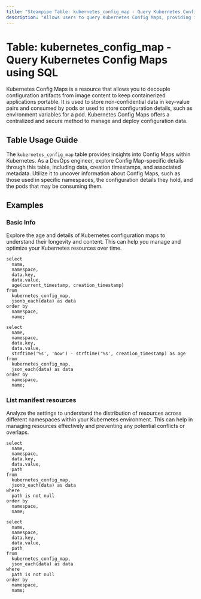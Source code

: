 ```yaml
---
title: "Steampipe Table: kubernetes_config_map - Query Kubernetes Config Maps using SQL"
description: "Allows users to query Kubernetes Config Maps, providing insights into configuration data and application settings within a Kubernetes cluster."
---
```


# Table: kubernetes_config_map - Query Kubernetes Config Maps using SQL

Kubernetes Config Maps is a resource that allows you to decouple configuration artifacts from image content to keep containerized applications portable. It is used to store non-confidential data in key-value pairs and consumed by pods or used to store configuration details, such as environment variables for a pod. Kubernetes Config Maps offers a centralized and secure method to manage and deploy configuration data.

## Table Usage Guide

The `kubernetes_config_map` table provides insights into Config Maps within Kubernetes. As a DevOps engineer, explore Config Map-specific details through this table, including data, creation timestamps, and associated metadata. Utilize it to uncover information about Config Maps, such as those used in specific namespaces, the configuration details they hold, and the pods that may be consuming them.

## Examples

### Basic Info
Explore the age and details of Kubernetes configuration maps to understand their longevity and content. This can help you manage and optimize your Kubernetes resources over time.

```sql+postgres
select
  name,
  namespace,
  data.key,
  data.value,
  age(current_timestamp, creation_timestamp)
from
  kubernetes_config_map,
  jsonb_each(data) as data
order by
  namespace,
  name;
```

```sql+sqlite
select
  name,
  namespace,
  data.key,
  data.value,
  strftime('%s', 'now') - strftime('%s', creation_timestamp) as age
from
  kubernetes_config_map,
  json_each(data) as data
order by
  namespace,
  name;
```

### List manifest resources
Analyze the settings to understand the distribution of resources across different namespaces within your Kubernetes environment. This can help in managing resources effectively and preventing any potential conflicts or overlaps.

```sql+postgres
select
  name,
  namespace,
  data.key,
  data.value,
  path
from
  kubernetes_config_map,
  jsonb_each(data) as data
where
  path is not null
order by
  namespace,
  name;
```

```sql+sqlite
select
  name,
  namespace,
  data.key,
  data.value,
  path
from
  kubernetes_config_map,
  json_each(data) as data
where
  path is not null
order by
  namespace,
  name;
```